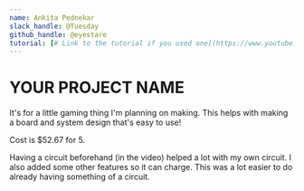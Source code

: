 ```yaml
---
name: Ankita Pednekar
slack_handle: @Tuesday
github_handle: @eyestare
tutorial: [# Link to the tutorial if you used one](https://www.youtube.com/watch?v=b9Obk1vu7JE)
---
```


# YOUR PROJECT NAME

It's for a little gaming thing I'm planning on making. This helps with making a board and system design that's easy to use!

Cost is $52.67 for 5. 

Having a circuit beforehand (in the video) helped a lot with my own circuit. I also added some other features so it can charge. This was a lot easier to do already having something of a circuit.
